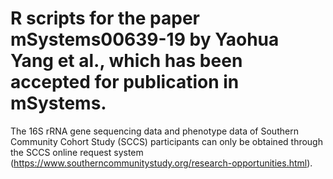 # R scripts for the paper mSystems00639-19 by Yaohua Yang et al., which has been accepted for publication in mSystems.


The 16S rRNA gene sequencing data and phenotype data of Southern Community Cohort Study (SCCS) participants can only be obtained through the SCCS online request system (https://www.southerncommunitystudy.org/research-opportunities.html).
